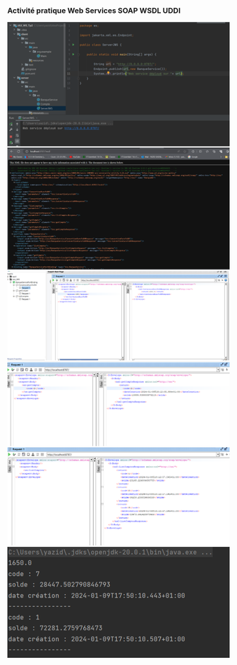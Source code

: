 <h3>Activité pratique Web Services SOAP WSDL UDDI</h3>

<img src="captures/screen1.png">
<img src="captures/screen2.png">
<img src="captures/screen3.png">
<img src="captures/screen4.png">
<img src="captures/screen5.png">
<img src="captures/screen6.png">

